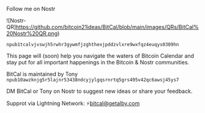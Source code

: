 Follow me on Nostr

![Nostr-QR]https://github.com/bitcoin21ideas/BitCal/blob/main/images/QRs/BitCal%20Nostr%20QR.png) 

`npub1tcalvjvswjh5rwhr3gywmfjzghthexjpddzvlxre9wxfqz4euqys0309hn`

This page will (soon) help you navigate the waters of Bitcoin Calendar and stay put for all important happenings in the Bitcoin & Nostr communities.

BitCal is maintained by Tony
`npub10awzknjg5r5lajnr53438ndcyjylgqsrnrtq5grs495v42qc6awsj45ys7`

DM BitCal or Tony on Nostr to suggest new ideas or share your feedback.

Supprot via Lightning Network: ⚡️bitcal@getalby.com
